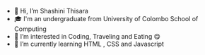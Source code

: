 - 👋 Hi, I’m Shashini Thisara
- 🎓 I'm an undergraduate from University of Colombo School of Computing
- 👀 I’m interested in Coding, Traveling and Eating 😋
- 🌱 I’m currently learning HTML , CSS and Javascript

<!---
ShashiThisara/ShashiThisara is a ✨ special ✨ repository because its `README.md` (this file) appears on your GitHub profile.
You can click the Preview link to take a look at your changes.
--->
